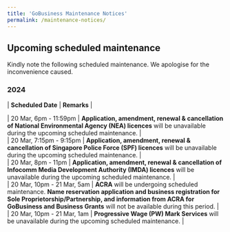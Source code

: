 ```yaml
---
title: 'GoBusiness Maintenance Notices'
permalink: /maintenance-notices/
---
```


## Upcoming scheduled maintenance

Kindly note the following scheduled maintenance. We apologise for the inconvenience caused.

### 2024 

| **Scheduled Date** | **Remarks** |  
    
                                                 
| 20 Mar, 6pm - 11:59pm | **Application, amendment, renewal & cancellation of National Environmental Agency (NEA) licences** will be unavailable during the upcoming scheduled maintenance. |       
| 20 Mar, 7:15pm - 9:15pm | **Application, amendment, renewal & cancellation of Singapore Police Force (SPF) licences** will be unavailable during the upcoming scheduled maintenance. |      
| 20 Mar, 8pm - 11pm | **Application, amendment, renewal & cancellation of Infocomm Media Development Authority (IMDA) licences** will be unavailable during the upcoming scheduled maintenance. |    
| 20 Mar, 10pm - 21 Mar, 5am | **ACRA** will be undergoing scheduled maintenance. **Name reservation application and business registration for Sole Proprietorship/Partnership, and information from ACRA for GoBusiness and Business Grants** will not be available during this period. |     
| 20 Mar, 10pm - 21 Mar, 1am | **Progressive Wage (PW) Mark Services** will be unavailable during the upcoming scheduled maintenance. |    






<script src="/jquery/jquery.min.js"></script>
<script src="/jquery/resize-tables.js"></script>
